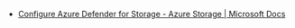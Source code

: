 - [Configure Azure Defender for Storage - Azure Storage | Microsoft Docs](https://docs.microsoft.com/en-us/azure/storage/common/azure-defender-storage-configure)
